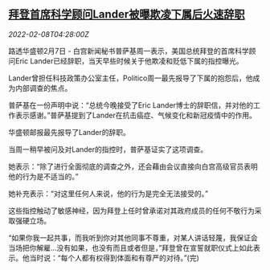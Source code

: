 <!--1644294663000-->
[拜登首席科学顾问Lander被曝欺凌下属后火速辞职](https://cn.reuters.com/article/bidenadvisor-resignationbully-0207-mon-idCNKBS2KD0AZ)
------

<div><i>2022-02-08T04:28:00Z</i></div><p>路透华盛顿2月7日 - 白宫新闻秘书普萨基周一表示，美国总统拜登的首席科学顾问Eric Lander已经辞职，当天早些时候关于他欺凌和贬低下属的指控曝光。</p><p>Lander曾担任科技政策办公室主任，Politico周一最先报导了下属的抱怨后，他成为内部调查的焦点。</p><p>普萨基在一份声明中说：“总统今晚接受了Eric Lander博士的辞职信，并对他的工作表示感谢。”普萨基提到了Lander在抗击癌症、气候变化和新冠疫情中的作用。</p><p>华盛顿邮报最先报导了Lander的辞职。</p><p>当周一稍早被问及对Lander的指控时，普萨基证实了这项调查。</p><p>她表示：“除了进行全面彻底的调查之外，还会藉由会议直接向白宫高级官员表明他的行为是不适当的。”</p><p>她补充表示：“对这里任何人来说，他的行为是完全无法接受的。”</p><p>这些指控触动了敏感神经，因为拜登上任时曾承诺对其政府成员的任何不敬行为采取强硬立场。</p><p>“如果你我一起共事，而我听到你对其他同事不尊重，对某人讲话轻蔑，我保证会当场把你解雇...没有如果，也没有而且或者但是，”拜登曾在宣誓就职仪式上如此表示。他当时说：“每个人都有权得到体面和有尊严的对待。”(完)</p>
